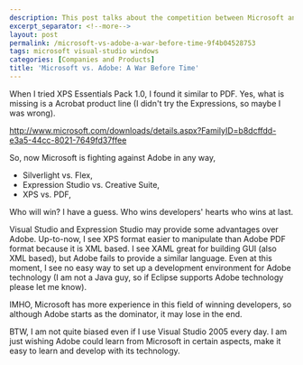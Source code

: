 ```yaml
---
description: This post talks about the competition between Microsoft and Adobe.
excerpt_separator: <!--more-->
layout: post
permalink: /microsoft-vs-adobe-a-war-before-time-9f4b04528753
tags: microsoft visual-studio windows
categories: [Companies and Products]
title: 'Microsoft vs. Adobe: A War Before Time'
---
```

When I tried XPS Essentials Pack 1.0, I found it similar to PDF. Yes, what is missing is a Acrobat product line (I didn't try the Expressions, so maybe I was wrong).

http://www.microsoft.com/downloads/details.aspx?FamilyID=b8dcffdd-e3a5-44cc-8021-7649fd37ffee

So, now Microsoft is fighting against Adobe in any way,

* Silverlight vs. Flex,
* Expression Studio vs. Creative Suite,
* XPS vs. PDF,

Who will win? I have a guess. Who wins developers' hearts who wins at last.

Visual Studio and Expression Studio may provide some advantages over Adobe. Up-to-now, I see XPS format easier to manipulate than Adobe PDF format because it is XML based. I see XAML great for building GUI (also XML based), but Adobe fails to provide a similar language. Even at this moment, I see no easy way to set up a development environment for Adobe technology (I am not a Java guy, so if Eclipse supports Adobe technology please let me know).

IMHO, Microsoft has more experience in this field of winning developers, so although Adobe starts as the dominator, it may lose in the end.

BTW, I am not quite biased even if I use Visual Studio 2005 every day. I am just wishing Adobe could learn from Microsoft in certain aspects, make it easy to learn and develop with its technology.
<!--more-->